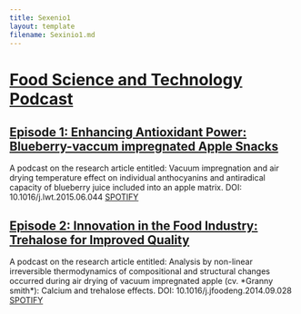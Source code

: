 ```yaml
---
title: Sexenio1
layout: template
filename: Sexinio1.md
--- 
```


<h1><a href="https://podcasters.spotify.com/pod/show/juancastagnini" target="_blank">Food Science and Technology Podcast</a></h1>

<h2><a href="https://open.spotify.com/episode/7lrNusKF0b3PKPIVci39Bf?si=IclEXVNOTtWKd7ss_4jEQA" target="_blank">Episode 1: Enhancing Antioxidant Power: Blueberry-vaccum impregnated Apple Snacks</a></h2>
A podcast on the research article entitled: Vacuum impregnation and air drying temperature effect on individual anthocyanins and antiradical capacity of blueberry juice included into an apple matrix. DOI: 10.1016/j.lwt.2015.06.044
<a href="https://open.spotify.com/episode/7lrNusKF0b3PKPIVci39Bf?si=IclEXVNOTtWKd7ss_4jEQA" target="_blank">SPOTIFY</a>

<h2><a href="https://open.spotify.com/episode/2RF8cPDfveNcVeXO1VzMxP?si=uC2EvYsgTPWPVGTr9LIPSQ" target="_blank">Episode 2: Innovation in the Food Industry: Trehalose for Improved Quality</a></h2>
A podcast on the research article entitled: Analysis by non-linear irreversible thermodynamics of compositional and structural changes occurred during air drying of vacuum impregnated apple (cv. *Granny smith*): Calcium and trehalose effects. DOI: 10.1016/j.jfoodeng.2014.09.028
<a href="https://open.spotify.com/episode/2RF8cPDfveNcVeXO1VzMxP?si=uC2EvYsgTPWPVGTr9LIPSQ" target="_blank">SPOTIFY</a>